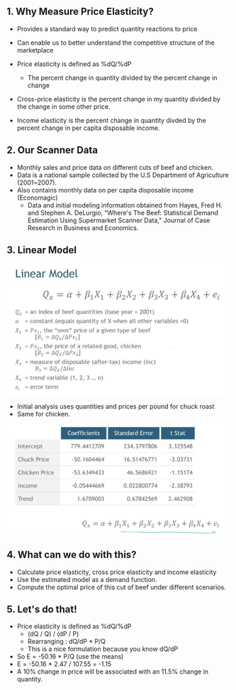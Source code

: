 ## 1. Why Measure Price Elasticity?

- Provides a standard way to predict quantity reactions to price
- Can enable us to better understand the competitive structure of the marketplace
- Price elasticity is defined as %dQ/%dP
    - The percent change in quantity divided by the percent change in change

- Cross-price elasticity is the percent change in my quantity divided by the change in some other price.

- Income elasticity is the percent change in quantity divded by the percent change in per capita disposable income.

## 2. Our Scanner Data

- Monthly sales and price data on different cuts of beef and chicken.
- Data is a national sample collected by the U.S Department of Agriculture (2001~2007).
- Also contains monthly data on per capita disposable income (Economagic)
    - Data and initial modeling information obtained from Hayes, Fred H. and Stephen A. DeLurgio, "Where's The Beef: Statistical Demand Estimation Using Supermarket Scanner Data," Journal of Case Research in Business and Economics.

## 3. Linear Model

<img src="Img/04_Price_Elasticities_01.jpg">

- Initial analysis uses quantities and prices per pound for chuck roast
- Same for chicken.

<img src="Img/04_Price_Elasticities_02.jpg">

## 4. What can we do with this?

- Calculate price elasticity, cross price elasticity and income elasticity
- Use the estimated model as a demand function.
- Compute the optimal price of this cut of beef under different scenarios.

## 5. Let's do that!

- Price elasticity is defined as %dQ/%dP
    - (dQ / Q) / (dP / P)
    - Rearranging : dQ/dP * P/Q
    - This is a nice formulation because you know dQ/dP
- So E = -50.16 * P/Q (use the means)
- E = -50.16 * 2.47 / 107.55 = -1.15
- A 10% change in price will be associated with an 11.5% change in quantity.